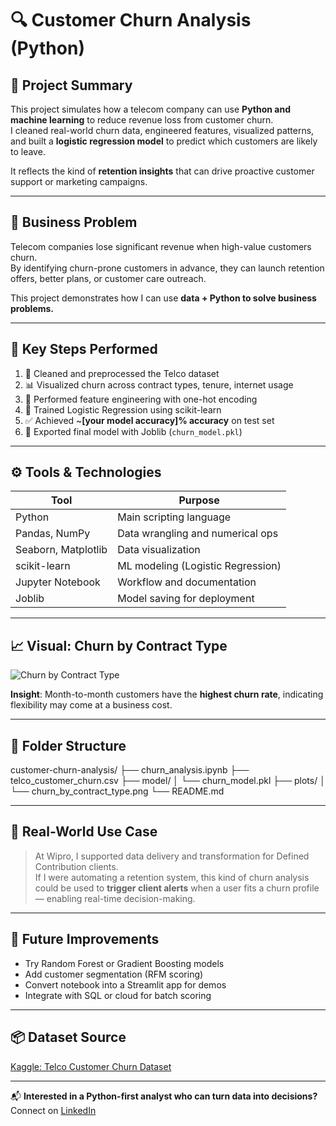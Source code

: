 # 🔍 Customer Churn Analysis (Python)

## 🚀 Project Summary

This project simulates how a telecom company can use **Python and machine learning** to reduce revenue loss from customer churn.  
I cleaned real-world churn data, engineered features, visualized patterns, and built a **logistic regression model** to predict which customers are likely to leave.

It reflects the kind of **retention insights** that can drive proactive customer support or marketing campaigns.

---

## 🧠 Business Problem

Telecom companies lose significant revenue when high-value customers churn.  
By identifying churn-prone customers in advance, they can launch retention offers, better plans, or customer care outreach.

This project demonstrates how I can use **data + Python to solve business problems.**

---

## 📌 Key Steps Performed

1. 🧹 Cleaned and preprocessed the Telco dataset  
2. 📊 Visualized churn across contract types, tenure, internet usage  
3. 🎯 Performed feature engineering with one-hot encoding  
4. 🧪 Trained Logistic Regression using scikit-learn  
5. ✅ Achieved ~**[your model accuracy]% accuracy** on test set  
6. 💾 Exported final model with Joblib (`churn_model.pkl`)

---

## ⚙️ Tools & Technologies

| Tool             | Purpose                                 |
|------------------|------------------------------------------|
| Python           | Main scripting language                  |
| Pandas, NumPy    | Data wrangling and numerical ops         |
| Seaborn, Matplotlib | Data visualization                    |
| scikit-learn     | ML modeling (Logistic Regression)        |
| Jupyter Notebook | Workflow and documentation               |
| Joblib           | Model saving for deployment              |

---

## 📈 Visual: Churn by Contract Type

![Churn by Contract Type](plots/churn_by_contract_type.png)

**Insight**: Month-to-month customers have the **highest churn rate**, indicating flexibility may come at a business cost.

---

## 📂 Folder Structure
customer-churn-analysis/
├── churn_analysis.ipynb
├── telco_customer_churn.csv
├── model/
│ └── churn_model.pkl
├── plots/
│ └── churn_by_contract_type.png
└── README.md


---

## 🧠 Real-World Use Case

> At Wipro, I supported data delivery and transformation for Defined Contribution clients.  
> If I were automating a retention system, this kind of churn analysis could be used to **trigger client alerts** when a user fits a churn profile — enabling real-time decision-making.

---

## 🔁 Future Improvements

- Try Random Forest or Gradient Boosting models  
- Add customer segmentation (RFM scoring)  
- Convert notebook into a Streamlit app for demos  
- Integrate with SQL or cloud for batch scoring

---

## 📦 Dataset Source

[Kaggle: Telco Customer Churn Dataset](https://www.kaggle.com/datasets/blastchar/telco-customer-churn)

---

📬 **Interested in a Python-first analyst who can turn data into decisions?**  
Connect on [LinkedIn](https://www.linkedin.com/in/ashwani-kumar-data-analyst) 
